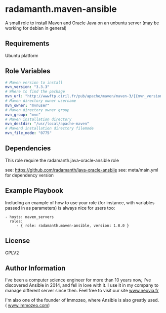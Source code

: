 radamanth.maven-ansible 
=========

A small role to install Maven and Oracle Java on an unbuntu server (may be working for debian in general) 

Requirements
------------

Ubuntu platform

Role Variables
--------------

```yaml
# Maven version to install
mvn_version: "3.3.3"
# Where to find the package
mvn_url: "http://wwwftp.ciril.fr/pub/apache/maven/maven-3/{{mvn_version}}/binaries/apache-maven-{{mvn_version}}-bin.tar.gz"
# Maven directory owner username
mvn_owner: "mvnuser"
# Maven directory owner group
mvn_group: "mvn"
# Maven installation directory
mvn_destdir: "/usr/local/apache-maven"
# Mavend installation directory filemode
mvn_file_mode: "0775"
```

Dependencies
------------

This role require the radamanth.java-oracle-ansible role

see: https://github.com/radamanth/java-oracle-ansbile
see: meta/main.yml for  dependency version


Example Playbook
----------------

Including an example of how to use your role (for instance, with variables passed in as parameters) is always nice for users too:

    - hosts: maven_servers
      roles:
         - { role: radamanth.maven-ansible, version: 1.0.0 }

License
-------

GPLV2

Author Information
------------------


I've been a computer science engineer for more than 10 years now, I've discovered Ansible in 2014, and fell in love with it. I use it in my company to manage different server since then. Feel free to visit our site www.neovia.fr

I'm also one of the founder of Immozeo, where Ansible is also greatly used. ( www.immozeo.com)

